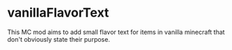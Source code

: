 # vanillaFlavorText

This MC mod aims to add small flavor text for items in vanilla minecraft that don't obviously state their purpose.
